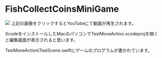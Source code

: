 # FishCollectCoinsMiniGame
[![](https://img.youtube.com/vi/aGYV1IJ6G_8/0.jpg)](https://www.youtube.com/watch?v=aGYV1IJ6G_8)
上記の画像をクリックするとYouTubeにて動画が再生されます。

XcodeをインストールしたMacのパソコンでTestMoveAction.xcodeprojを開くと編集画面が表示されると思います。

TestMoveAction\TestScene.swiftにゲームのプログラムが書かれています。
